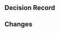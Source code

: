 ## Decision Record

<!--
Describe the "why" of the pull request. This often includes details about:

 - what was considered, and eventually rejected
 - what was decided
 - the concerns/problems this addresses

Or simply a reference to an issues, for example:

 - Fixes #XX.
 - Closes #XX.
 - Related to #XX.
-->

## Changes

<!--
Task list of the changes that must be implemented before this PR is ready and
reviewable.

For example:

 - [ ] :sparkles: Describe the feature that must be introduced
 - [ ] :white_check_mark: Describe the test that has been changed
 - [ ] :memo: Describe the changes made to the documentation
 - ...

A PR will be considered reviewable only if the task list has been completed.

Please use https://gitmoji.dev to categorize the changes.
-->
